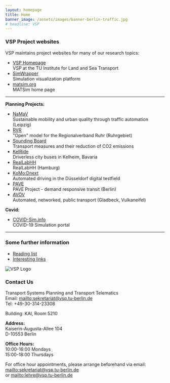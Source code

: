 ```yaml
---
layout: homepage
title: Home
banner_image: /assets/images/banner-berlin-traffic.jpg
# headline: VSP
---
```


<!-- MAIN CONTENT BEGINS HERE -- don't remove this! -->
<div class="frontpage-content" markdown="1">

### VSP Project websites

VSP maintains project websites for many of our research topics:

- [VSP Homepage](https://www.vsp.tu-berlin.de) <br> VSP at the TU Institute for Land and Sea Transport
- [SimWrapper](https://vsp.berlin/simwrapper) <br>Simulation visualization platform
- [matsim.org](https://matsim.org) <br> MATSim home page

---

**Planning Projects:**

- [NaMaV](https://vsp.berlin/simwrapper/public/de/leipzig/projects/namav) <br> Sustainable mobility and urban quality through traffic automation (Leipzig)
- [RVR](/projects/rvr) <br> "Open" model for the Regionalverband Ruhr (Ruhrgebiet)
- [Sounding Board](https://vsp.berlin/sounding-board/) <br> Transport measures and their reduction of CO2 emissions
- [KelRide](https://vsp.berlin/simwrapper/public/de/kelheim/projects/KelRide/) <br> Driverless city buses in Kelheim, Bavaria
- [RealLabHH](https://vsp.berlin/simwrapper/public/de/hamburg/hamburg-v2/hamburg-v2.2/viz) <br> RealLabHH (Hamburg)
- [KoMo:Dnext](https://vsp.berlin/simwrapper/komodnext) <br> Automated driving in the Düsseldorf digital testfield
- [PAVE](https://vsp.berlin/pave) <br> PAVE Project - demand responsive transit (Berlin)
- [AVÖV](https://vsp.berlin/avoev) <br> Automated, networked, public transport (Gladbeck, Vulkaneifel)

**Covid:**

- [COVID-Sim.info](https://covid-sim.info) <br> COVID-19 Simulation portal

---

### Some further information

- [Reading list](/readinglist)
- [Interesting links](/interestinglinks)


<!-- ----- SIDEBAR BEGINS HERE --- don't remove this! -->
</div>
<div class="frontpage-sidebar" markdown="1">
<!-- ----- --------------------------- -->

![VSP Logo](/assets/images/vsp-logo.png)

### Contact Us

Transport Systems Planning and Transport Telematics<br/>
Email: <mailto:sekretariat@vsp.tu-berlin.de><br/>
Tel: +49-30-314-23308

Building: KAI, Room 5210

**Address:**<br/>
Kaiserin-Augusta-Allee 104<br/>
D-10553 Berlin

**Office Hours:**<br/>
10:00-16:00 Mondays<br/>
15:00-18:00 Thursdays

For office hour appointments, please arrange beforehand via email:<br/>
<mailto:sekretariat@vsp.tu-berlin.de><br/> or <mailto:lehre@vsp.tu-berlin.de>




